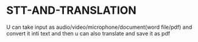 # STT-AND-TRANSLATION
U can take input as audio/video/microphone/document(word file/pdf) and convert it inti text and then u can also translate and save it as pdf
